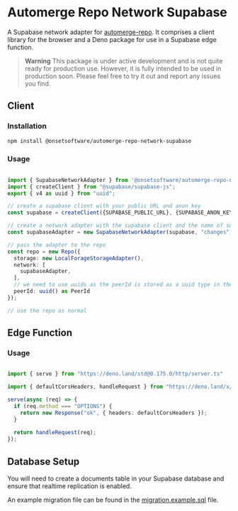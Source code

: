 # Automerge Repo Network Supabase

A Supabase network adapter for [automerge-repo](https://github.com/automerge/automerge-repo). It comprises a client library for the browser and a Deno package for use in a Supabase edge function.

> **Warning**
> This package is under active development and is not quite ready for production use. However, it is fully intended to be used in production soon. Please feel free to try it out and report any issues you find.

## Client

### Installation

```bash
npm install @onsetsoftware/automerge-repo-network-supabase
```

### Usage

```typescript

import { SupabaseNetworkAdapter } from '@onsetsoftware/automerge-repo-network-supabase';
import { createClient } from "@supabase/supabase-js";
export { v4 as uuid } from "uuid";

// create a supabase client with your public URL and anon key
const supabase = createClient({SUPABASE_PUBLIC_URL}, {SUPABASE_ANON_KEY});

// create a network adapter with the supabase client and the name of supabase edge function you are using
const supabaseAdapter = new SupabaseNetworkAdapter(supabase, "changes");

// pass the adapter to the repo
const repo = new Repo({
  storage: new LocalForageStorageAdapter(),
  network: [
    supabaseAdapter,
  ],
  // we need to use uuids as the peerId is stored as a uuid type in the database
  peerId: uuid() as PeerId
});

// use the repo as normal
```

## Edge Function

### Usage

```typescript

import { serve } from "https://deno.land/std@0.175.0/http/server.ts"

import { defaultCorsHeaders, handleRequest } from "https://deno.land/x/automerge_repo_network_supabase@v0.1.0/mod.ts";

serve(async (req) => {
  if (req.method === "OPTIONS") {
    return new Response("ok", { headers: defaultCorsHeaders });
  }
  
  return handleRequest(req);
});

```

## Database Setup

You will need to create a documents table in your Supabase database and ensure that realtime replication is enabled.

An example migration file can be found in the [migration.example.sql](./migration.example.sql) file.
